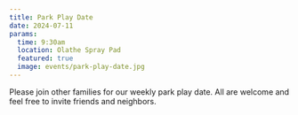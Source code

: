 ```yaml
---
title: Park Play Date
date: 2024-07-11
params:
  time: 9:30am
  location: Olathe Spray Pad
  featured: true
  image: events/park-play-date.jpg
---
```


Please join other families for our weekly park play date. All are welcome and feel free to invite friends and neighbors.
